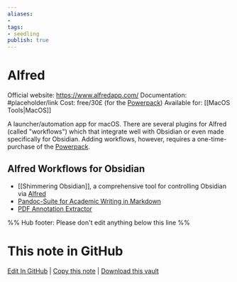 ```yaml
---
aliases: 
- 
tags:
- seedling
publish: true
---
```


# Alfred

Official website: https://www.alfredapp.com/
Documentation: #placeholder/link 
Cost: free/30£ (for the [Powerpack](https://www.alfredapp.com/powerpack/))
Available for: [[MacOS Tools|MacOS]]

A launcher/automation app for macOS. There are several plugins for Alfred (called "workflows") which that integrate well with Obsidian or even made specifically for Obsidian. Adding workflows, however, requires a one-time-purchase of the [Powerpack](https://www.alfredapp.com/powerpack/).

## Alfred Workflows for Obsidian
- [[Shimmering Obsidian]], a comprehensive tool for controlling Obsidian via [Alfred](https://www.alfredapp.com/)
- [Pandoc-Suite for Academic Writing in Markdown](https://github.com/chrisgrieser/pandoc_alfred)
- [PDF Annotation Extractor](https://github.com/chrisgrieser/pdf-annotation-extractor-alfred)

%% Hub footer: Please don't edit anything below this line %%

# This note in GitHub

<span class="git-footer">[Edit In GitHub](https://github.dev/obsidian-community/obsidian-hub/blob/main/02%20-%20Community%20Expansions/02.05%20All%20Community%20Expansions/Auxiliary%20Tools/Alfred.md "git-hub-edit-note") | [Copy this note](https://raw.githubusercontent.com/obsidian-community/obsidian-hub/main/02%20-%20Community%20Expansions/02.05%20All%20Community%20Expansions/Auxiliary%20Tools/Alfred.md "git-hub-copy-note") | [Download this vault](https://github.com/obsidian-community/obsidian-hub/archive/refs/heads/main.zip "git-hub-download-vault") </span>